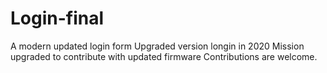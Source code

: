 # Login-final
A modern updated login form
Upgraded version longin in 2020
Mission upgraded to contribute with updated firmware
Contributions are welcome.
